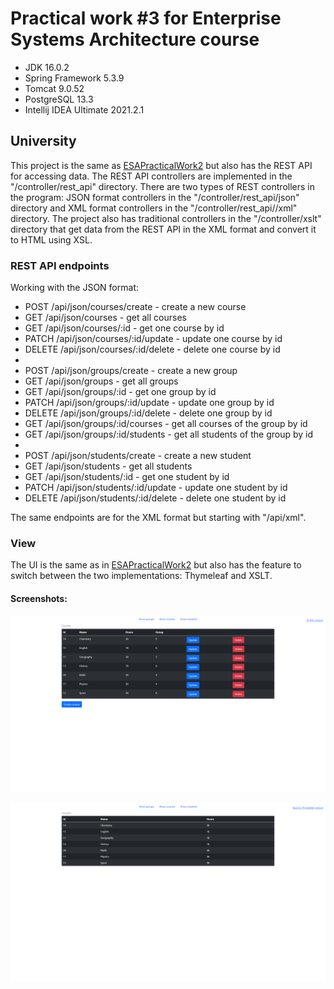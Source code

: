 # Practical work #3 for Enterprise Systems Architecture course 
 
- JDK 16.0.2
- Spring Framework 5.3.9
- Tomcat 9.0.52
- PostgreSQL 13.3
- Intellij IDEA Ultimate 2021.2.1

## University

This project is the same as [ESAPracticalWork2](https://github.com/NikitaKharitonov/ESAPracticalWork2) but also
has the REST API for accessing data. The REST API controllers are implemented in the "/controller/rest_api" directory.
There are two types of REST controllers in the program: JSON format controllers in the "/controller/rest_api/json" directory and XML format
controllers in the "/controller/rest_api//xml" directory. The project also has traditional controllers in the 
"/controller/xslt" directory that get data from the REST API in the XML format and convert it to HTML using XSL.

### REST API endpoints
Working with the JSON format: 
- POST   /api/json/courses/create     - create a new course
- GET    /api/json/courses            - get all courses
- GET    /api/json/courses/:id        - get one course by id
- PATCH  /api/json/courses/:id/update - update one course by id
- DELETE /api/json/courses/:id/delete - delete one course by id
- 
- POST   /api/json/groups/create       - create a new group
- GET    /api/json/groups              - get all groups
- GET    /api/json/groups/:id          - get one group by id
- PATCH  /api/json/groups/:id/update   - update one group by id
- DELETE /api/json/groups/:id/delete   - delete one group by id
- GET    /api/json/groups/:id/courses  - get all courses of the group by id
- GET    /api/json/groups/:id/students - get all students of the group by id
- 
- POST   /api/json/students/create     - create a new student
- GET    /api/json/students            - get all students
- GET    /api/json/students/:id        - get one student by id
- PATCH  /api/json/students/:id/update - update one student by id
- DELETE /api/json/students/:id/delete - delete one student by id

The same endpoints are for the XML format but starting with "/api/xml".


### View
The UI is the same as in [ESAPracticalWork2](https://github.com/NikitaKharitonov/ESAPracticalWork2) but also has the 
feature to switch between the two implementations: Thymeleaf and XSLT.
#### Screenshots:

![alt ](images/1.png)

![alt ](images/2.png)







